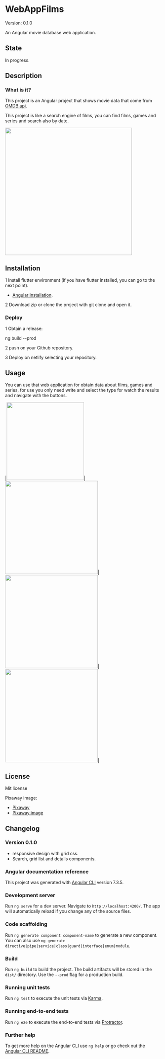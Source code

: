 # WebAppFilms

Version: 0.1.0

An Angular movie database web application.

## State

In progress.

## Description

### What is it?

This project is an Angular project that shows movie data that come from [OMDB api](http://www.omdbapi.com/).

<p>This project is like a search engine of films, you can find films, games and series and search also by date.</p> 

<img src="https://i.ibb.co/Tw0hmyt/Captura11.png" width="410">

## Installation

1 Install flutter environment (if you have flutter installed, you can go to the next point). 

* [Angular installation](https://angular.io/guide/setup-local).

2  Download zip or clone the project with git clone and open it.

### Deploy

1 Obtain a release:

ng build --prod

2 push on your Github repository.

3 Deploy on netlify selecting your repository.

## Usage

You can use that web application for obtain data about films, games and series, for use you only need write and select the type for watch the results and navigate with the buttons.

|<img src="https://i.ibb.co/MsLNCTN/Captura2.png" width="250">|<img src="https://i.ibb.co/Q9jfJLV/Captura3.png" width="300">|<img src="https://i.ibb.co/3YrBD0K/Captura4.png" width="300">|<img src="https://i.ibb.co/kKKZb8X/Captura5.png" width="300">|

## License

Mit license

Pixaway image:
* [Pixaway](https://pixabay.com/es/)
* [Pixaway image](https://pixabay.com/es/photos/billete-cup%c3%b3n-admisi%c3%b3n-carnaval-2974645/)

## Changelog

### Version 0.1.0

* responsive design with grid css.
* Search, grid list and details components.

### Angular documentation reference

This project was generated with [Angular CLI](https://github.com/angular/angular-cli) version 7.3.5.

### Development server

Run `ng serve` for a dev server. Navigate to `http://localhost:4200/`. The app will automatically reload if you change any of the source files.

### Code scaffolding

Run `ng generate component component-name` to generate a new component. You can also use `ng generate directive|pipe|service|class|guard|interface|enum|module`.

### Build

Run `ng build` to build the project. The build artifacts will be stored in the `dist/` directory. Use the `--prod` flag for a production build.

### Running unit tests

Run `ng test` to execute the unit tests via [Karma](https://karma-runner.github.io).

### Running end-to-end tests

Run `ng e2e` to execute the end-to-end tests via [Protractor](http://www.protractortest.org/).

### Further help

To get more help on the Angular CLI use `ng help` or go check out the [Angular CLI README](https://github.com/angular/angular-cli/blob/master/README.md).
